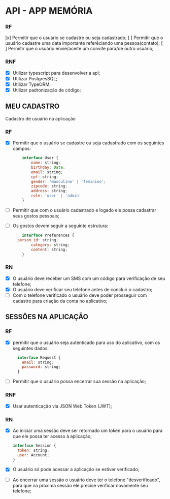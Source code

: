 # API - APP MEMÓRIA

### RF

[x] Permitir que o usuário se cadastre ou seja cadastrado;
[ ] Permitir que o usuário cadastre uma data importante referêciando uma pessoa(contato);
[ ] Permitir que o usuário envie/aceite um convite para/de outro usuário;

### RNF

- [x] Utilizar typescript para desenvolver a api;
- [x] Utilizar PostgresSQL;
- [x] Utilizar TypeORM;
- [x] Utilizar padronização de código;

## MEU CADASTRO

Cadastro de usuário na aplicação

### RF

- [x] Permitir que o usuário se cadastre ou seja cadastrado com os seguintes campos:

	```js
		interface User {
			name: string;
			birthday: Date;
			email: string;
			cpf: string;
			gender: 'masculino' | 'feminino';
			zipcode: string;
			address: string;
			role: 'user' | 'admin'
		}
	```

- [ ] Permitir que com o usuário cadastrado e logado ele possa cadastrar seus gostos pessoais;
- [ ] Os gostos devem seguir a seguinte estrutura:

	```js
		interface Preferences {
      person_id: string;
			category: string;
			content: string;
		}
	```

### RN

- [x] O usuário deve receber um SMS com um código para verificação de seu telefone;
- [x] O usuário deve verificar seu telefone antes de concluir o cadastro;
- [ ] Com o telefone verificado o usuário deve poder prosseguir com cadastro para criação da conta no aplicativo;

## SESSÕES NA APLICAÇÃO

### RF

- [x] permitir que o usuário seja autenticado para uso do aplicativo, com os seguintes dados:
  ```js
    interface Request {
      email: string;
      password: string;
    }
  ```

- [ ] Permitir que o usuário possa encerrar sua sessão na aplicação;

### RNF

- [x] Usar autenticação via JSON Web Token (JWT);


### RN

- [x] Ao iniciar uma sessão deve ser retornado um token para o usuário para que ele possa ter acesso à aplicação;

  ```js
  interface Session {
    token: string;
    user: Account;
  }
  ```

- [x] O usuário só pode acessar a aplicação se estiver verificado;

- [ ] Ao encerrar uma sessão o usuário deve ter o telefone "desverificado", para que na próxima sessão ele precise verificar novamente seu telefone;
